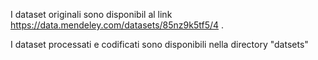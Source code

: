I dataset originali sono disponibil al link https://data.mendeley.com/datasets/85nz9k5tf5/4 .

I dataset processati e codificati sono disponibili nella directory "datsets"
